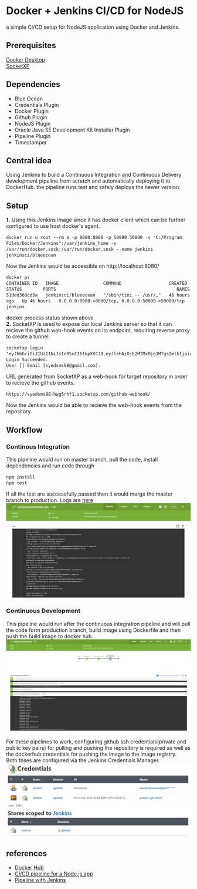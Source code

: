 # Docker + Jenkins CI/CD for NodeJS
a simple CI/CD setup for NodeJS application using Docker and Jenkins.

## Prerequisites
[Docker Desktop](https://www.docker.com/products/docker-desktop)    
[SocketXP](https://www.socketxp.com/download)  

## Dependencies
- Blue Ocean    
- Credentials Plugin    
- Docker Plugin    
- Github Plugin    
- NodeJS Plugin    
- Oracle Java SE Development Kit Installer Plugin  
- Pipeline Plugin  
- Timestamper  

## Central idea
Using Jenkins to build a Continuous Integration and Continuous Delivery development pipeline from scratch and automatically deploying it to DockerHub. the pipeline runs test and safely deploys the newer version.  

## Setup
**1.** Using this Jenkins image since it has docker client which can be further configured to use host docker's agent.
```
docker run u root --rm a -p 8080:8080 -p 50000:50000 -v "C:/Program Files/Docker/Jenkins":/var/jenkins_home -v /var/run/docker.sock:/var/run/docker.sock --name jenkins jenkinsci/blueocean
```
Now the Jenkins would be accessible on http://localhost:8080/  
```
docker ps  
CONTAINER ID   IMAGE                 COMMAND                  CREATED        STATUS        PORTS                                              NAMES  
51ded368cd3a   jenkinsci/blueocean   "/sbin/tini -- /usr/…"   46 hours ago   Up 46 hours   0.0.0.0:8080->8080/tcp, 0.0.0.0:50000->50000/tcp   jenkins  
```
docker process status shown above  
**2.** SocketXP is used to expose our local Jenkins server so that it can recieve the github web-hook events on its endpoint, requiring reverse proxy to create a tunnel. 
```
socketxp login "eyJhbGciOiJIUzI1NiIsInR5cCI6IkpXVCJ9.eyJleHAiOjE2MTMxMjg3MTgsImlkIjoic3llZHNtczk4QGdtYWlsLmNvbSJ9.uVWTRPJI8RDilLX63ZIpnl67jBZ6Dk2YI0qWtHjvaVA"
Login Succeeded.
User [] Email [syedsms98@gmail.com].  
```
URL generated from SocketXP as a web-hook for target repository in order to recieve the github events.  
```
https://syedsms98-hwg5rhf1.socketxp.com/github-webhook/
```
Now the Jenkins would be able to  recieve the web-hook events from the repository.


## Workflow
### Continous Integration 
This pipeline would run on master branch, pull the code, install dependencies and run code through
```
npm install
npm test
```
If all the test are successfully passed then it would merge the master branch to production. Logs are [here](https://github.com/saadmuhammadsyed/nodeApplication/blob/production/log.txt)
![](https://github.com/saadmuhammadsyed/nodeApplication/blob/production/image4.PNG)
### Continuous Development 
This pipeline would run after the continuous integration pipeline and will pull the code form production branch, build image using Dockerfile and then push the build image to docker hub.
![](https://github.com/saadmuhammadsyed/nodeApplication/blob/production/image1.PNG)

For these pipelines to work, configuring github ssh credentials(private and public key pairs) for pulling and pushing the repository is required as well as the dockerhub credentials for pushing the image to the image registry.  
Both thses are configured via the Jenkins Credentials Manager.
![](https://github.com/saadmuhammadsyed/nodeApplication/blob/production/image5.PNG)  

## references 
- [Docker Hub](https://docs.docker.com/)
- [CI/CD pipeline for a Node.js app](https://medium.com/@naistangz/building-a-ci-cd-pipeline-for-a-node-js-app-with-docker-and-jenkins-ee6db6e70d25#4bd9)
- [Pipeline with Jenkins](https://medium.com/@mosheezderman/how-to-set-up-ci-cd-pipeline-for-a-node-js-app-with-jenkins-c51581cc783c)

